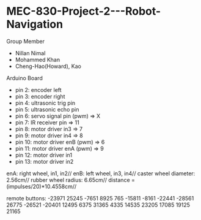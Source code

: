 # MEC-830-Project-2---Robot-Navigation

Group Member 

 - Nillan Nimal
 - Mohammed Khan
 - Cheng-Hao(Howard), Kao

 Arduino Board

 - pin 2: encoder left
 - pin 3: encoder right
 - pin 4: ultrasonic trig pin 
 - pin 5: ultrasonic echo pin
 - pin 6: servo signal pin (pwm) => X
 - pin 7: IR receiver pin => 11
 - pin 8: motor driver in3 => 7
 - pin 9: motor driver in4 => 8
 - pin 10: motor driver enB (pwm) => 6
 - pin 11: motor driver enA (pwm) => 9
 - pin 12: motor driver in1
 - pin 13: motor driver in2

enA: right wheel, in1, in2//
enB: left wheel, in3, in4//
caster wheel diameter: 2.56cm//
rubber wheel radius: 6.65cm//
distance = (impulses/20)*10.4558cm//

remote buttons:
-23971  25245   -7651
8925    765     -15811
-8161   -22441  -28561
26775   -26521  -20401 
12495   6375    31365
4335    14535   23205
17085   19125   21165

 
